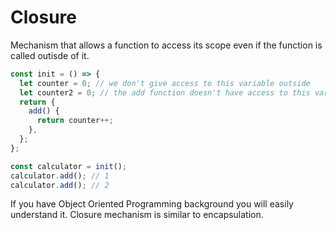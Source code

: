 # Closure

Mechanism that allows a function to access its scope even if the function is called outisde of it.

```javascript
const init = () => {
  let counter = 0; // we don't give access to this variable outside
  let counter2 = 0; // the add function doesn't have access to this variable, because it's not used there
  return {
    add() {
      return counter++;
    },
  };
};

const calculator = init();
calculator.add(); // 1
calculator.add(); // 2
```

If you have Object Oriented Programming background you will easily understand it. Closure mechanism is similar to encapsulation.
